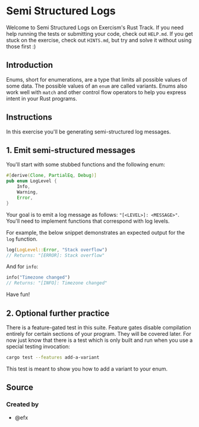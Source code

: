 # Semi Structured Logs

Welcome to Semi Structured Logs on Exercism's Rust Track. If you need help
running the tests or submitting your code, check out `HELP.md`. If you get stuck
on the exercise, check out `HINTS.md`, but try and solve it without using those
first :)

## Introduction

Enums, short for enumerations, are a type that limits all possible values of
some data. The possible values of an `enum` are called variants. Enums also work
well with `match` and other control flow operators to help you express intent in
your Rust programs.

## Instructions

In this exercise you'll be generating semi-structured log messages.

## 1. Emit semi-structured messages

You'll start with some stubbed functions and the following enum:

```rust
#[derive(Clone, PartialEq, Debug)]
pub enum LogLevel {
    Info,
    Warning,
    Error,
}
```

Your goal is to emit a log message as follows: `"[<LEVEL>]: <MESSAGE>"`. You'll
need to implement functions that correspond with log levels.

For example, the below snippet demonstrates an expected output for the `log`
function.

```rust
log(LogLevel::Error, "Stack overflow")
// Returns: "[ERROR]: Stack overflow"
```

And for `info`:

```rust
info("Timezone changed")
// Returns: "[INFO]: Timezone changed"
```

Have fun!

## 2. Optional further practice

There is a feature-gated test in this suite. Feature gates disable compilation
entirely for certain sections of your program. They will be covered later. For
now just know that there is a test which is only built and run when you use a
special testing invocation:

```sh
cargo test --features add-a-variant
```

This test is meant to show you how to add a variant to your enum.

## Source

### Created by

- @efx
